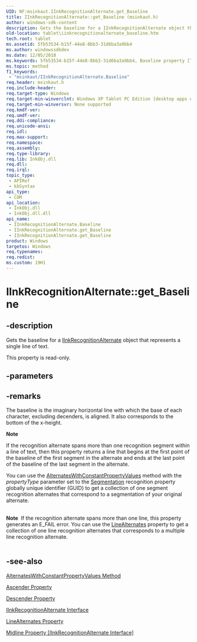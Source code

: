 ```yaml
---
UID: NF:msinkaut.IInkRecognitionAlternate.get_Baseline
title: IInkRecognitionAlternate::get_Baseline (msinkaut.h)
author: windows-sdk-content
description: Gets the baseline for a IInkRecognitionAlternate object that represents a single line of text.
old-location: tablet\iinkrecognitionalternate_baseline.htm
tech.root: tablet
ms.assetid: 5fb53534-b15f-44e8-8bb3-31d6ba3a9bb4
ms.author: windowssdkdev
ms.date: 12/05/2018
ms.keywords: 5fb53534-b15f-44e8-8bb3-31d6ba3a9bb4, Baseline property [Tablet PC], Baseline property [Tablet PC],IInkRecognitionAlternate interface, IInkRecognitionAlternate interface [Tablet PC],Baseline property, IInkRecognitionAlternate.Baseline, IInkRecognitionAlternate.get_Baseline, IInkRecognitionAlternate::Baseline, IInkRecognitionAlternate::get_Baseline, get_Baseline, msinkaut/IInkRecognitionAlternate::Baseline, msinkaut/IInkRecognitionAlternate::get_Baseline, tablet.iinkrecognitionalternate_baseline
ms.topic: method
f1_keywords: 
 - "msinkaut/IInkRecognitionAlternate.Baseline"
req.header: msinkaut.h
req.include-header: 
req.target-type: Windows
req.target-min-winverclnt: Windows XP Tablet PC Edition [desktop apps only]
req.target-min-winversvr: None supported
req.kmdf-ver: 
req.umdf-ver: 
req.ddi-compliance: 
req.unicode-ansi: 
req.idl: 
req.max-support: 
req.namespace: 
req.assembly: 
req.type-library: 
req.lib: InkObj.dll
req.dll: 
req.irql: 
topic_type:
 - APIRef
 - kbSyntax
api_type:
 - COM
api_location:
 - InkObj.dll
 - InkObj.dll.dll
api_name:
 - IInkRecognitionAlternate.Baseline
 - IInkRecognitionAlternate.get_Baseline
 - IInkRecognitionAlternate.get_Baseline
product: Windows
targetos: Windows
req.typenames: 
req.redist: 
ms.custom: 19H1
---
```


# IInkRecognitionAlternate::get_Baseline


## -description



Gets the baseline for a <a href="https://docs.microsoft.com/windows/desktop/api/msinkaut/nn-msinkaut-iinkrecognitionalternate">IInkRecognitionAlternate</a> object that represents a single line of text.



This property is read-only.


## -parameters


## -remarks



The baseline is the imaginary horizontal line with which the base of each character, excluding decenders, is aligned. It also corresponds to the bottom of the x-height.

<div class="alert"><b>Note</b>  <p class="note">If the recognition alternate spans more than one recognition segment within a line of text, then this property returns a line that begins at the first point of the baseline of the first segment in the alternate and ends at the last point of the baseline of the last segment in the alternate.

<p class="note">You can use the <a href="https://docs.microsoft.com/windows/desktop/api/msinkaut/nf-msinkaut-iinkrecognitionalternate-alternateswithconstantpropertyvalues">AlternatesWithConstantPropertyValues</a> method with the <i>propertyType</i> parameter set to the <a href="https://docs.microsoft.com/windows/desktop/tablet/recognitionproperty-constants">Segmentation</a> recognition property globally unique identifier (GUID) to get a collection of one segment recognition alternates that correspond to a segmentation of your original alternate.

</div>
<div> </div>
<div class="alert"><b>Note</b>  If the recognition alternate spans more than one line, this property generates an E_FAIL error. You can use the <a href="https://docs.microsoft.com/windows/desktop/api/msinkaut/nf-msinkaut-iinkrecognitionalternate-get_linealternates">LineAlternates</a> property to get a collection of one line recognition alternates that corresponds to a multiple line recognition alternate.</div>
<div> </div>



## -see-also




<a href="https://docs.microsoft.com/windows/desktop/api/msinkaut/nf-msinkaut-iinkrecognitionalternate-alternateswithconstantpropertyvalues">AlternatesWithConstantPropertyValues Method</a>



<a href="https://docs.microsoft.com/windows/desktop/api/msinkaut/nf-msinkaut-iinkrecognitionalternate-get_ascender">Ascender Property</a>



<a href="https://docs.microsoft.com/windows/desktop/api/msinkaut/nf-msinkaut-iinkrecognitionalternate-get_descender">Descender Property</a>



<a href="https://docs.microsoft.com/windows/desktop/api/msinkaut/nn-msinkaut-iinkrecognitionalternate">IInkRecognitionAlternate Interface</a>



<a href="https://docs.microsoft.com/windows/desktop/api/msinkaut/nf-msinkaut-iinkrecognitionalternate-get_linealternates">LineAlternates Property</a>



<a href="https://docs.microsoft.com/windows/desktop/api/msinkaut/nf-msinkaut-iinkrecognitionalternate-get_midline">Midline Property [IInkRecognitionAlternate Interface]</a>
 

 

